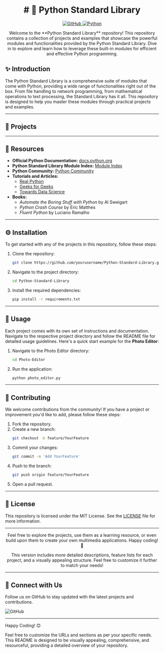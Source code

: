 <h1 align="center"># 🐍 Python Standard Library</h1>

<p align="center">
  <a href="https://github.com/dhiwinsamrich/Python-Standard-Library">
    <img src="https://img.shields.io/badge/GitHub-Repo-blue?style=for-the-badge&logo=github" alt="GitHub">
  </a>
  <a href="https://www.python.org/">
    <img src="https://img.shields.io/badge/Python-3.9+-brightgreen?style=for-the-badge&logo=python" alt="Python">
  </a>
</p>

<p align="center">
Welcome to the **Python Standard Library** repository! This repository contains a collection of projects and examples that showcase the powerful modules and functionalities provided by the Python Standard Library. Dive in to explore and learn how to leverage these built-in modules for efficient and effective Python programming.
</p>

## ✨ Introduction

The Python Standard Library is a comprehensive suite of modules that come with Python, providing a wide range of functionalities right out of the box. From file handling to network programming, from mathematical operations to text processing, the Standard Library has it all. This repository is designed to help you master these modules through practical projects and examples.

---

## 📂 Projects


---

## 📖 Resources

- **Official Python Documentation:** [docs.python.org](https://docs.python.org/3/library/)
- **Python Standard Library Module Index:** [Module Index](https://docs.python.org/3/py-modindex.html)
- **Python Community:** [Python Community](https://www.python.org/community/)
- **Tutorials and Articles:** 
  - [Real Python](https://realpython.com/)
  - [Geeks for Geeks](https://www.geeksforgeeks.org/python-programming-language/)
  - [Towards Data Science](https://towardsdatascience.com/)
- **Books:**
  - *Automate the Boring Stuff with Python* by Al Sweigart
  - *Python Crash Course* by Eric Matthes
  - *Fluent Python* by Luciano Ramalho

---

## ⚙️ Installation

To get started with any of the projects in this repository, follow these steps:

1. Clone the repository:
   ```sh
   git clone https://github.com/yourusername/Python-Standard-Library.git
   ```
2. Navigate to the project directory:
   ```sh
   cd Python-Standard-Library
   ```
3. Install the required dependencies:
   ```sh
   pip install -r requirements.txt
   ```

---

## 🚀 Usage

Each project comes with its own set of instructions and documentation. Navigate to the respective project directory and follow the README file for detailed usage guidelines. Here's a quick start example for the **Photo Editor**:

1. Navigate to the Photo Editor directory:
   ```sh
   cd Photo-Editor
   ```
2. Run the application:
   ```sh
   python photo_editor.py
   ```

---

## 🤝 Contributing

We welcome contributions from the community! If you have a project or improvement you'd like to add, please follow these steps:

1. Fork the repository.
2. Create a new branch:
   ```sh
   git checkout -b feature/YourFeature
   ```
3. Commit your changes:
   ```sh
   git commit -m 'Add YourFeature'
   ```
4. Push to the branch:
   ```sh
   git push origin feature/YourFeature
   ```
5. Open a pull request.

---

## 📜 License

This repository is licensed under the MIT License. See the [LICENSE](LICENSE) file for more information.

---

<p align="center">Feel free to explore the projects, use them as a learning resource, or even build upon them to create your own multimedia applications. Happy coding! 🎉</p>

<p align="center">This version includes more detailed descriptions, feature lists for each project, and a visually appealing structure. Feel free to customize it further to match your needs!</p>

---

## 👥 Connect with Us

Follow us on GitHub to stay updated with the latest projects and contributions.

![GitHub](https://img.shields.io/badge/Follow-us-green.svg) 

---

Happy Coding! 😊

Feel free to customize the URLs and sections as per your specific needs. This README is designed to be visually appealing, comprehensive, and resourceful, providing a detailed overview of your repository.
